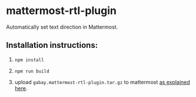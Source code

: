 # mattermost-rtl-plugin

Automatically set text direction in Mattermost.

## Installation instructions:

1. `npm install`

2. `npm run build`

3. upload `gabay.mattermost-rtl-plugin.tar.gz` to mattermost [as explained here](https://developers.mattermost.com/extend/plugins/webapp/hello-world/#installing-the-plugin).
